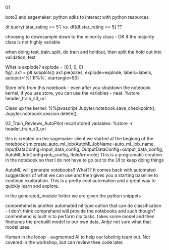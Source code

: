 
01

boto3 and sagemaker: python sdks to interact with python resources

df.query('star_rating == 5') vs. df[df.star_rating == 5] ??

choosing to downsample down to the minority class - OK if the majority class is not highly variable

when doing test_train_split, do train and holdout, then split the hold out into validation, test

What is explode? 
explode = (0.1, 0, 0)  
fig1, ax1 = plt.subplots()
ax1.pie(sizes, explode=explode, labels=labels, autopct='%1.1f%%', startangle=90)

Store info from this notebook - even after you shutdown the notebook kernel, if you use store, you can use the variables - neat. 
%store header_train_s3_uri

Clean up the kernel: 
%%javascript
Jupyter.notebook.save_checkpoint();
Jupyter.notebook.session.delete();


02_Train_Reviews_AutoPilot
recall stored variables: %store -r header_train_s3_uri

this is created on the sagemaker slient we started at the beginng of the notebook
sm.create_auto_ml_job(AutoMLJobName=auto_ml_job_name,
                      InputDataConfig=input_data_config,
                      OutputDataConfig=output_data_config,
                      AutoMLJobConfig=job_config,
                      RoleArn=role)
This is a programatic creation in the notebook so that I do not have to go out to the UI to keep doing things

AutoML will generate notebooks!! What?? 
It comes back with automated suggestions of what we can use and then gives you a starting baseline to continue 
exploration. This is a pretty cool automation and a great way to quickly learn and explore. 

in the generated_module folder we are given the python snippets

comprehend is another automated ml type option that can do classification - I don't think comprehend will provide the notebooks and such though?
comhrehend is built in to perform nlp tasks, takes some model and then finetunes the prebuiilt model to our own data, Antje not sure what that model uses.

Human in the looop - augmented AI to help our labeling team out. Not covered in the workshop, but can review thee code later.  









